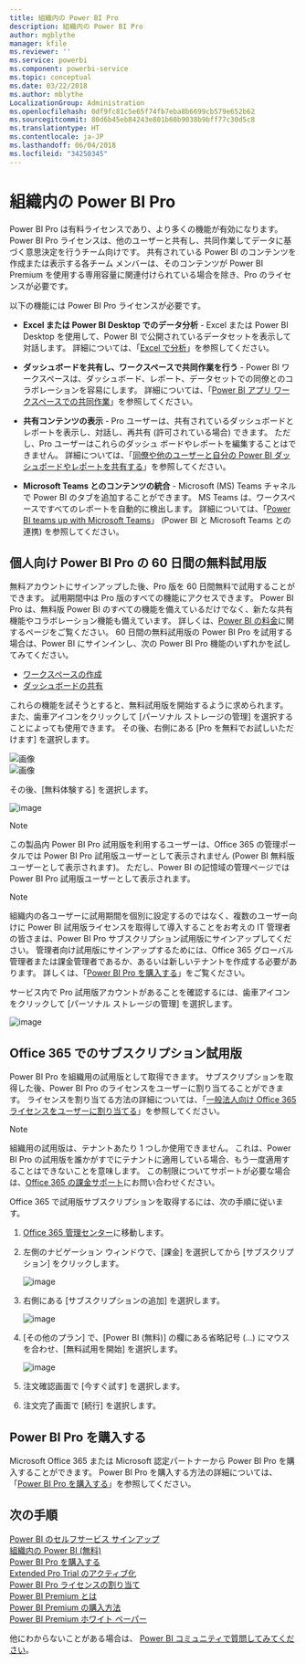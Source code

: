 ```yaml
---
title: 組織内の Power BI Pro
description: 組織内の Power BI Pro
author: mgblythe
manager: kfile
ms.reviewer: ''
ms.service: powerbi
ms.component: powerbi-service
ms.topic: conceptual
ms.date: 03/22/2018
ms.author: mblythe
LocalizationGroup: Administration
ms.openlocfilehash: 0df9fc81c5e65f74fb7eba8b6699cb579e652b62
ms.sourcegitcommit: 80d6b45eb84243e801b60b9038b9bff77c30d5c8
ms.translationtype: HT
ms.contentlocale: ja-JP
ms.lasthandoff: 06/04/2018
ms.locfileid: "34250345"
---
```

# <a name="power-bi-pro-in-your-organization"></a>組織内の Power BI Pro

Power BI Pro は有料ライセンスであり、より多くの機能が有効になります。 Power BI Pro ライセンスは、他のユーザーと共有し、共同作業してデータに基づく意思決定を行うチーム向けです。  共有されている Power BI のコンテンツを作成または表示する各チーム メンバーは、そのコンテンツが Power BI Premium を使用する専用容量に関連付けられている場合を除き、Pro のライセンスが必要です。

以下の機能には Power BI Pro ライセンスが必要です。

* **Excel または Power BI Desktop でのデータ分析** - Excel または Power BI Desktop を使用して、Power BI で公開されているデータセットを表示して対話します。 詳細については、「[Excel で分析](service-analyze-in-excel.md)」を参照してください。

* **ダッシュボードを共有し、ワークスペースで共同作業を行う** - Power BI ワークスペースは、ダッシュボード、レポート、データセットでの同僚とのコラボレーションを容易にします。 詳細については、「[Power BI アプリ ワークスペースでの共同作業](service-collaborate-power-bi-workspace.md)」を参照してください。

* **共有コンテンツの表示** - Pro ユーザーは、共有されているダッシュボードとレポートを表示し、対話し、再共有 (許可されている場合) できます。 ただし、Pro ユーザーはこれらのダッシュ ボードやレポートを編集することはできません。 詳細については、「[同僚や他のユーザーと自分の Power BI ダッシュボードやレポートを共有する](service-share-dashboards.md)」を参照してください。

* **Microsoft Teams とのコンテンツの統合** - Microsoft (MS) Teams チャネルで Power BI のタブを追加することができます。 MS Teams は、ワークスペースですべてのレポートを自動的に検出します。 詳細については、「[Power BI teams up with Microsoft Teams](https://powerbi.microsoft.com/en-us/blog/power-bi-teams-up-with-microsoft-teams/)」 (Power BI と Microsoft Teams との連携) を参照してください。 

## <a name="power-bi-pro-60-day-trial-for-individuals"></a>個人向け Power BI Pro の 60 日間の無料試用版

無料アカウントにサインアップした後、Pro 版を 60 日間無料で試用することができます。 試用期間中は Pro 版のすべての機能にアクセスできます。 Power BI Pro は、無料版 Power BI のすべての機能を備えているだけでなく、新たな共有機能やコラボレーション機能も備えています。 詳しくは、[Power BI の料金](https://powerbi.microsoft.com/en-us/pricing/)に関するページをご覧ください。 60 日間の無料試用版の Power BI Pro を試用する場合は、Power BI にサインインし、次の Power BI Pro 機能のいずれかを試してみてください。

* [ワークスペースの作成](service-create-distribute-apps.md)
* [ダッシュボードの共有](service-share-dashboards.md)

これらの機能を試そうとすると、無料試用版を開始するように求められます。 また、歯車アイコンをクリックして [パーソナル ストレージの管理] を選択することによっても使用できます。 その後、右側にある [Pro を無料でお試しいただけます] を選択します。

   ![画像](media/service-power-bi-pro-in-your-organization/service-power-bi-pro-in-your-organization-01.png)
   </br>
   ![画像](media/service-power-bi-pro-in-your-organization/service-power-bi-pro-in-your-organization-02.png)

その後、[無料体験する] を選択します。

   ![image](media/service-power-bi-pro-in-your-organization/service-power-bi-pro-in-your-organization-03.png)

> [!NOTE]
> この製品内 Power BI Pro 試用版を利用するユーザーは、Office 365 の管理ポータルでは Power BI Pro 試用版ユーザーとして表示されません (Power BI 無料版ユーザーとして表示されます)。 ただし、Power BI の記憶域の管理ページでは Power BI Pro 試用版ユーザーとして表示されます。
>

> [!NOTE]
> 組織内の各ユーザーに試用期間を個別に設定するのではなく、複数のユーザー向けに Power BI 試用版ライセンスを取得して導入することをお考えの IT 管理者の皆さまは、Power BI Pro サブスクリプション試用版にサインアップしてください。 管理者向け試用版にサインアップするためには、Office 365 グローバル管理者または課金管理者であるか、あるいは新しいテナントを作成する必要があります。 詳しくは、「[Power BI Pro を購入する](service-admin-purchasing-power-bi-pro.md)」をご覧ください。
>

サービス内で Pro 試用版アカウントがあることを確認するには、歯車アイコンをクリックして [パーソナル ストレージの管理] を選択します。

   ![image](media/service-power-bi-pro-in-your-organization/service-power-bi-pro-in-your-organization-04.png)

## <a name="subscription-trial-in-office-365"></a>Office 365 でのサブスクリプション試用版

Power BI Pro を組織用の試用版として取得できます。 サブスクリプションを取得した後、Power BI Pro のライセンスをユーザーに割り当てることができます。 ライセンスを割り当てる方法の詳細については、「[一般法人向け Office 365 ライセンスをユーザーに割り当てる](https://support.office.com/en-us/article/assign-licenses-to-users-in-office-365-for-business-997596b5-4173-4627-b915-36abac6786dc?ui=en-US&rs=en-US&ad=US)」を参照してください。

> [!NOTE]
> 組織用の試用版は、テナントあたり 1 つしか使用できません。 これは、Power BI Pro の試用版を誰かがすでにテナントに適用している場合、もう一度適用することはできないことを意味します。 この制限についてサポートが必要な場合は、[Office 365 の課金サポート](https://support.office.microsoft.com/en-us/article/contact-support-for-business-products-admin-help-32a17ca7-6fa0-4870-8a8d-e25ba4ccfd4b?CorrelationId=552bbf37-214f-4202-80cb-b94240dcd671&ui=en-US&rs=en-US&ad=US)にお問い合わせください。
>

Office 365 で試用版サブスクリプションを取得するには、次の手順に従います。

1. [Office 365 管理センター](https://portal.office.com/adminportal/home#/homepage)に移動します。
2. 左側のナビゲーション ウィンドウで、[課金] を選択してから [サブスクリプション] をクリックします。

   ![image](media/service-power-bi-pro-in-your-organization/service-power-bi-pro-in-your-organization-05.png)

3. 右側にある [サブスクリプションの追加] を選択します。

   ![image](media/service-power-bi-pro-in-your-organization/service-power-bi-pro-in-your-organization-06.png)

4. [その他のプラン] で、[Power BI (無料)] の欄にある省略記号 (...) にマウスを合わせ、[無料試用を開始] を選択します。

   ![image](media/service-power-bi-pro-in-your-organization/service-power-bi-pro-in-your-organization-07.png) 

5. 注文確認画面で [今すぐ試す] を選択します。
6. 注文完了画面で [続行] を選択します。

## <a name="purchasing-power-bi-pro"></a>Power BI Pro を購入する

Microsoft Office 365 または Microsoft 認定パートナーから Power BI Pro を購入することができます。 Power BI Pro を購入する方法の詳細については、「[Power BI Pro を購入する](service-admin-purchasing-power-bi-pro.md)」を参照してください。

## <a name="next-steps"></a>次の手順
[Power BI のセルフサービス サインアップ](service-admin-signing-up-for-power-bi-with-a-new-office-365-trial.md)
<br/>
[組織内の Power BI (無料)](service-admin-service-free-in-your-organization.md)
<br/>
[Power BI Pro を購入する](service-admin-purchasing-power-bi-pro.md)
<br/>
[Extended Pro Trial のアクティブ化](service-extended-pro-trial.md)
<br/>
[Power BI Pro ライセンスの割り当て](service-admin-assigning-power-bi-pro-licenses.md)
<br/>
[Power BI Premium とは](service-admin-premium-manage.md)
<br/>
[Power BI Premium の購入方法](service-admin-premium-purchase.md)
<br/>
[Power BI Premium ホワイト ペーパー](https://aka.ms/pbipremiumwhitepaper)

他にわからないことがある場合は、 [Power BI コミュニティで質問してみてください](https://community.powerbi.com/)。